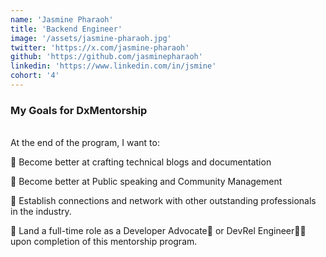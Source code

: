 ```yaml
---
name: 'Jasmine Pharaoh'
title: 'Backend Engineer'
image: '/assets/jasmine-pharaoh.jpg'
twitter: 'https://x.com/jasmine-pharaoh'
github: 'https://github.com/jasminepharaoh'
linkedin: 'https://www.linkedin.com/in/jsmine'
cohort: '4'
---
```


<div>
<h3>My Goals for DxMentorship</h3> <br/>
 At the end of the program, I want to: <br/>

📌 Become better at crafting technical blogs and documentation <br/>

📌 Become better at Public speaking and Community Management <br/>

📌 Establish connections and network with other outstanding professionals in the industry. <br/>

📌 Land a full-time role as a Developer Advocate🥑 or DevRel Engineer👨‍💻 upon completion of this mentorship program.

</div>

